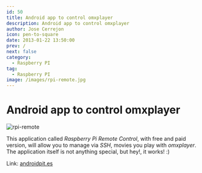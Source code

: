```yaml
---
id: 50
title: Android app to control omxplayer
description: Android app to control omxplayer
author: Jose Cerrejon
icon: pen-to-square
date: 2013-01-22 13:50:00
prev: /
next: false
category:
  - Raspberry PI
tag:
  - Raspberry PI
image: /images/rpi-remote.jpg
---
```


# Android app to control omxplayer

![rpi-remote](/images/rpi-remote.jpg)

This application called *Raspberry Pi Remote Control*, with free and paid version, will allow you to manage via *SSH*, movies you play with *omxplayer*. The application itself is not anything special, but hey!, it works! :)

Link: [androidpit.es](http://www.androidpit.es/es/android/market/aplicaciones/aplicacion/com.raspberry.remote/Raspberry-Pi-Control-Remoto)